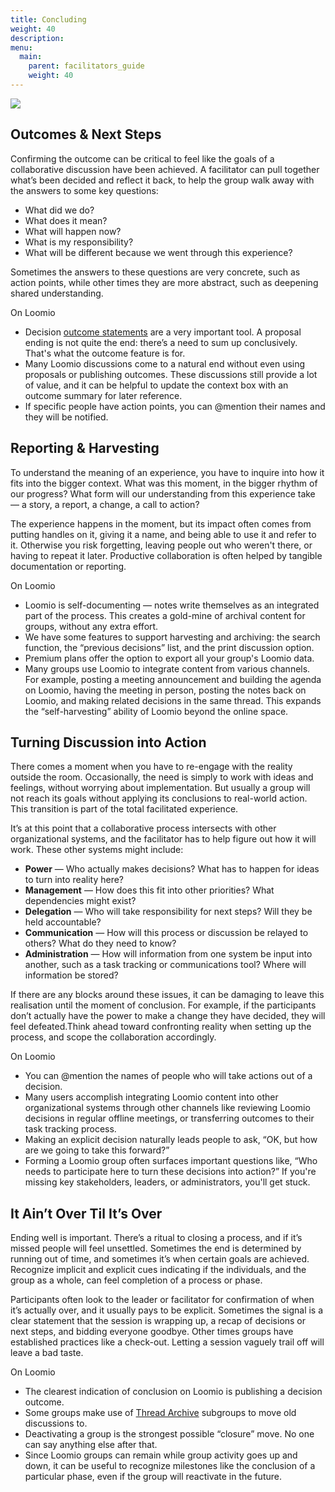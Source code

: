 ```yaml
---
title: Concluding
weight: 40
description:
menu:
  main:
    parent: facilitators_guide
    weight: 40
---
```

![](cover.jpg)

## Outcomes & Next Steps

Confirming the outcome can be critical to feel like the goals of a collaborative discussion have been achieved. A facilitator can pull together what’s been decided and reflect it back, to help the group walk away with the answers to some key questions:

* What did we do?
* What does it mean?
* What will happen now?
* What is my responsibility?
* What will be different because we went through this experience?

Sometimes the answers to these questions are very concrete, such as action points, while other times they are more abstract, such as deepening shared understanding.

On Loomio

* Decision [outcome statements](../../user_manual/getting_started/decision_tools/) are a very important tool. A proposal ending is not quite the end: there’s a need to sum up conclusively. That's what the outcome feature is for.
* Many Loomio discussions come to a natural end without even using proposals or publishing outcomes. These discussions still provide a lot of value, and it can be helpful to update the context box with an outcome summary for later reference.
* If specific people have action points, you can @mention their names and they will be notified.


## Reporting & Harvesting

To understand the meaning of an experience, you have to inquire into how it fits into the bigger context. What was this moment, in the bigger rhythm of our progress? What form will our understanding from this experience take — a story, a report, a change, a call to action?

The experience happens in the moment, but its impact often comes from putting handles on it, giving it a name, and being able to use it and refer to it. Otherwise you risk forgetting, leaving people out who weren't there, or having to repeat it later. Productive collaboration is often helped by tangible documentation or reporting.

On Loomio

* Loomio is self-documenting — notes write themselves as an integrated part of the process. This creates a gold-mine of archival content for groups, without any extra effort.
* We have some features to support harvesting and archiving: the search function, the “previous decisions” list, and the print discussion option.
* Premium plans offer the option to export all your group's Loomio data.
* Many groups use Loomio to integrate content from various channels. For example, posting a meeting announcement and building the agenda on Loomio, having the meeting in person, posting the notes back on Loomio, and making related decisions in the same thread. This expands the “self-harvesting” ability of Loomio beyond the online space.


## Turning Discussion into Action

There comes a moment when you have to re-engage with the reality outside the room. Occasionally, the need is simply to work with ideas and feelings, without worrying about implementation. But usually a group will not reach its goals without applying its conclusions to real-world action. This transition is part of the total facilitated experience.

It’s at this point that a collaborative process intersects with other organizational systems, and the facilitator has to help figure out how it will work. These other systems might include:

* **Power** — Who actually makes decisions? What has to happen for ideas to turn into reality here?
* **Management** — How does this fit into other priorities? What dependencies might exist?
* **Delegation** — Who will take responsibility for next steps? Will they be held accountable?
* **Communication** — How will this process or discussion be relayed to others? What do they need to know?
* **Administration** — How will information from one system be input into another, such as a task tracking or communications tool? Where will information be stored?

If there are any blocks around these issues, it can be damaging to leave this realisation until the moment of conclusion. For example, if the participants don’t actually have the power to make a change they have decided, they will feel defeated.Think ahead toward confronting reality when setting up the process, and scope the collaboration accordingly.


On Loomio

* You can @mention the names of people who will take actions out of a decision.
* Many users accomplish integrating Loomio content into other organizational systems through other channels like reviewing Loomio decisions in regular offline meetings, or transferring outcomes to their task tracking process.
* Making an explicit decision naturally leads people to ask, “OK, but how are we going to take this forward?”
* Forming a Loomio group often surfaces important questions like, “Who needs to participate here to turn these decisions into action?” If you're missing key stakeholders, leaders, or administrators, you'll get stuck.


## It Ain’t Over Til It’s Over

Ending well is important. There’s a ritual to closing a process, and if it’s missed people will feel unsettled. Sometimes the end is determined by running out of time, and sometimes it’s when certain goals are achieved. Recognize implicit and explicit cues indicating if the individuals, and the group as a whole, can feel completion of a process or phase.

Participants often look to the leader or facilitator for confirmation of when it’s actually over, and it usually pays to be explicit. Sometimes the signal is a clear statement that the session is wrapping up, a recap of decisions or next steps, and bidding everyone goodbye. Other times groups have established practices like a check-out. Letting a session vaguely trail off will leave a bad taste.

On Loomio

* The clearest indication of conclusion on Loomio is publishing a decision outcome.
* Some groups make use of [Thread Archive](http://blog.loomio.org/2016/04/23/organise/) subgroups to move old discussions to.
* Deactivating a group is the strongest possible “closure” move. No one can say anything else after that.
* Since Loomio groups can remain while group activity goes up and down, it can be useful to recognize milestones like the conclusion of a particular phase, even if the group will reactivate in the future.
